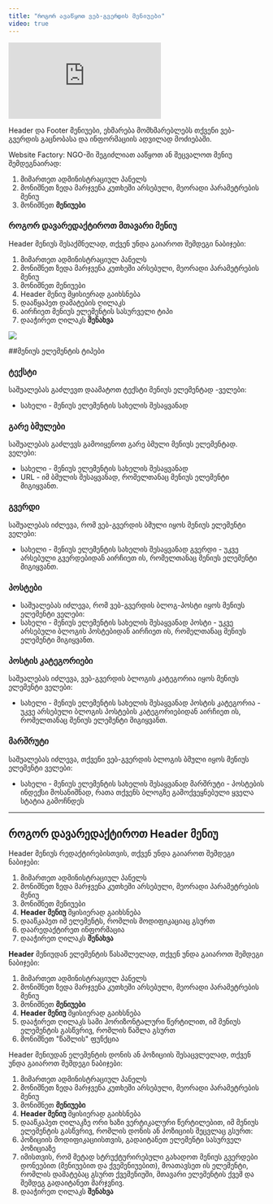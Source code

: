 ```yaml
---
title: "როგორ ავაწყოთ ვებ-გვერდის მენიუები"
video: true
---
```


<div class="aspect-w-16 aspect-h-9">
  <iframe src="https://www.youtube.com/embed/DZx1QC1BVAU" frameborder="0" allow="accelerometer; autoplay; clipboard-write; encrypted-media; gyroscope; picture-in-picture" allowfullscreen></iframe>
</div>

Header და Footer მენიუები, ეხმარება მომხმარებლებს თქვენი ვებ-გვერდის გაცნობასა და ინფორმაციის ადვილად მოძიებაში.

Website Factory: NGO-ში შეგიძლიათ ააწყოთ ან შეცვალოთ მენიუ შემდეგნაირად:

1) მიმართეთ ადმინისტრაციულ პანელს
2) მონიშნეთ ზედა მარჯვენა კუთხეში არსებული, მეორადი პარამეტრების მენიუ
3) მონიშნეთ **მენიუები**

### როგორ დავარედაქტიროთ მთავარი მენიუ

Header მენიუს შესაქმნელად, თქვენ უნდა გაიაროთ შემდეგი ნაბიჯები:

1) მიმართეთ ადმინისტრაციულ პანელს
2) მონიშნეთ ზედა მარჯვენა კუთხეში არსებული, მეორადი პარამეტრების მენიუ
3) მონიშნეთ მენიუები
4) Header მენიუ მყისიერად გაიხსნება
5) დააწყაპეთ დამატების ღილაკს
6) აირჩიეთ მენიუს ელემენტის სასურველი ტიპი
7) დააჭირეთ ღილაკს **შენახვა**

<a href="/build/help/001.png">
    <img src="/build/help/001.png" />
</a>

##მენიუს ელემენტის ტიპები

### ტექსტი

საშუალებას გაძლევთ დაამატოთ ტექსტი მენიუს ელემენტად
-ველები:

- სახელი - მენიუს ელემენტის სახელის შესაყვანად

### გარე ბმულები

საშუალებას გაძლევს გამოიყენოთ გარე ბმული მენიუს ელემენტად.
ველები:

- სახელი - მენიუს ელემენტის სახელის შესაყვანად
- URL - იმ ბმულის შესაყვანად, რომელთანაც მენიუს ელემენტი მიგიყვანთ.

### გვერდი

საშუალებას იძლევა, რომ ვებ-გვერდის ბმული იყოს მენიუს ელემენტი
ველები:

- სახელი - მენიუს ელემენტის სახელის შესაყვანად
  გვერდი - უკვე არსებული გვერდებიდან აირჩიეთ ის, რომელთანაც მენიუს ელემენტი მიგიყვანთ.

### პოსტები

- საშუალებას იძლევა, რომ ვებ-გვერდის ბლოგ-პოსტი იყოს მენიუს ელემენტი
  ველები:
- სახელი - მენიუს ელემენტის სახელის შესაყვანად
  პოსტი - უკვე არსებული ბლოგის პოსტებიდან აირჩიეთ ის, რომელთანაც მენიუს ელემენტი მიგიყვანთ.

### პოსტის კატეგორიები

საშუალებას იძლევა, ვებ-გვერდის ბლოგის კატეგორია იყოს მენიუს ელემენტი
ველები:

- სახელი - მენიუს ელემენტის სახელის შესაყვანად
  პოსტის კატეგორია - უკვე არსებული ბლოგის პოსტების კატეგორიებიდან აირჩიეთ ის, რომელთანაც მენიუს ელემენტი მიგიყვანთ.

### მარშრუტი

საშუალებას იძლევა, თქვენი ვებ-გვერდის ბლოგის ბმული იყოს მენიუს ელემენტი
ველები:

- სახელი - მენიუს ელემენტის სახელის შესაყვანად
  მარშრუტი - პოსტების ინდექსი მოსანიშნად, რათა თქვენს ბლოგზე გამოქვეყნებული ყველა სტატია გამოჩნდეს

---

## როგორ დავარედაქტიროთ Header მენიუ

Header მენიუს რედაქტირებისთვის, თქვენ უნდა გაიაროთ შემდეგი ნაბიჯები:

1) მიმართეთ ადმინისტრაციულ პანელს
2) მონიშნეთ ზედა მარჯვენა კუთხეში არსებული, მეორადი პარამეტრების მენიუ
3) მონიშნეთ მენიუები
4) **Header მენიუ** მყისიერად გაიხსნება
5) დააწკაპეთ იმ ელემენტს, რომლის მოდიფიკაციაც გსურთ
6) დაარედაქტირეთ ინფორმაცია
7) დააჭირეთ ღილაკს **შენახვა**

**Header** მენიუდან ელემენტის წასაშლელად, თქვენ უნდა გაიაროთ შემდეგი ნაბიჯები:

1) მიმართეთ ადმინისტრაციულ პანელს
2) მონიშნეთ ზედა მარჯვენა კუთხეში არსებული, მეორადი პარამეტრების მენიუ
3) მონიშნეთ **მენიუები**
4) **Header მენიუ** მყისიერად გაიხსნება
5) დააჭირეთ ღილაკს სამი ჰორიზონტალური წერტილით, იმ მენიუს ელემენტის გასწვრივ, რომლის წაშლა გსურთ
6) მონიშნეთ "წაშლის" ფუნქცია

Header მენიუდან ელემენტის დონის ან პოზიციის შესაცვლელად, თქვენ უნდა გაიაროთ შემდეგი ნაბიჯები:

1) მიმართეთ ადმინისტრაციულ პანელს
2) მონიშნეთ ზედა მარჯვენა კუთხეში არსებული, მეორადი პარამეტრების მენიუ
3) მონიშნეთ **მენიუები**
4) **Header მენიუ** მყისიერად გაიხსნება
5) დააწკაპეთ ღილაკზე ორი ხაზი ვერტიკალური წერტილებით, იმ მენიუს ელემენტის გასწვრივ, რომლის დონის ან პოზიციის შეცვლაც
   გსურთ:
6) პოზიციის მოდიფიკაციისთვის, გადაიტანეთ ელემენტი სასურველ პოზიციაზე
7) იმისთვის, რომ მეტად სტრუქტურირებული გახადოთ მენიუს გვერდები დონეებით  (მენიუებით და ქვემენიუებით), მოათავსეთ ის
   ელემენტი, რომლის დამატებაც გსურთ ქვემენიუში, მთავარი ელემენტის ქვეშ და შემდეგ გადაიტანეთ მარჯვნივ.
8) დააჭირეთ ღილაკს **შენახვა**
